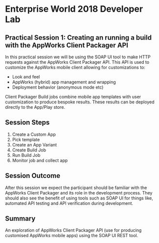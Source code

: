 # Enterprise World 2018 Developer Lab

## Practical Session 1: Creating an running a build with the AppWorks Client Packager API

In this practical session we will be using the SOAP UI tool to make HTTP requests against the AppWorks Client Packager API. This API is used to customize the AppWorks mobile client allowing for customizations to:

- Look and feel
- AppWorks (hybrid) app management and wrapping
- Deployment behavior (anonymous mode etc)

Client Packager Build jobs combine mobile app templates with user customization to produce bespoke results. These results can be deployed directly to the App/Play store.

## Session Steps

1. Create a Custom App
2. Pick template
3. Create an App Variant
4. Create Build Job
5. Run Build Job
6. Monitor job and collect app

## Session Outcome
After this session we expect the participant should be familiar with the AppWorks Client Packager and its role in the development process. They should also see the benefit of using tools such as SOAP UI for things like, automated API testing and API verification during development.

## Summary

An exploration of AppWorks Client Packager API (use for producing customised AppWorks mobile apps) using the SOAP UI REST tool.